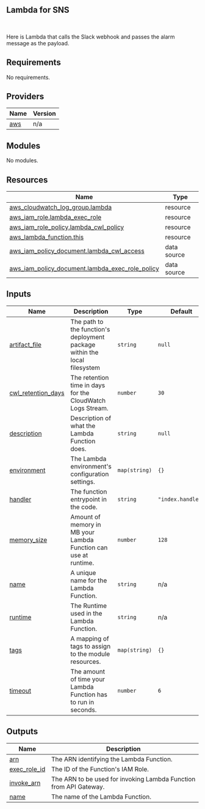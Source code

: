## Lambda for SNS


<br>

Here is Lambda that calls the Slack webhook and passes the alarm message as the payload.
<!-- BEGINNING OF PRE-COMMIT-TERRAFORM DOCS HOOK -->
## Requirements

No requirements.

## Providers

| Name | Version |
|------|---------|
| <a name="provider_aws"></a> [aws](#provider\_aws) | n/a |

## Modules

No modules.

## Resources

| Name | Type |
|------|------|
| [aws_cloudwatch_log_group.lambda](https://registry.terraform.io/providers/hashicorp/aws/latest/docs/resources/cloudwatch_log_group) | resource |
| [aws_iam_role.lambda_exec_role](https://registry.terraform.io/providers/hashicorp/aws/latest/docs/resources/iam_role) | resource |
| [aws_iam_role_policy.lambda_cwl_policy](https://registry.terraform.io/providers/hashicorp/aws/latest/docs/resources/iam_role_policy) | resource |
| [aws_lambda_function.this](https://registry.terraform.io/providers/hashicorp/aws/latest/docs/resources/lambda_function) | resource |
| [aws_iam_policy_document.lambda_cwl_access](https://registry.terraform.io/providers/hashicorp/aws/latest/docs/data-sources/iam_policy_document) | data source |
| [aws_iam_policy_document.lambda_exec_role_policy](https://registry.terraform.io/providers/hashicorp/aws/latest/docs/data-sources/iam_policy_document) | data source |

## Inputs

| Name | Description | Type | Default | Required |
|------|-------------|------|---------|:--------:|
| <a name="input_artifact_file"></a> [artifact\_file](#input\_artifact\_file) | The path to the function's deployment package within the local filesystem | `string` | `null` | no |
| <a name="input_cwl_retention_days"></a> [cwl\_retention\_days](#input\_cwl\_retention\_days) | The retention time in days for the CloudWatch Logs Stream. | `number` | `30` | no |
| <a name="input_description"></a> [description](#input\_description) | Description of what the Lambda Function does. | `string` | `null` | no |
| <a name="input_environment"></a> [environment](#input\_environment) | The Lambda environment's configuration settings. | `map(string)` | `{}` | no |
| <a name="input_handler"></a> [handler](#input\_handler) | The function entrypoint in the code. | `string` | `"index.handler"` | no |
| <a name="input_memory_size"></a> [memory\_size](#input\_memory\_size) | Amount of memory in MB your Lambda Function can use at runtime. | `number` | `128` | no |
| <a name="input_name"></a> [name](#input\_name) | A unique name for the Lambda Function. | `string` | n/a | yes |
| <a name="input_runtime"></a> [runtime](#input\_runtime) | The Runtime used in the Lambda Function. | `string` | n/a | yes |
| <a name="input_tags"></a> [tags](#input\_tags) | A mapping of tags to assign to the module resources. | `map(string)` | `{}` | no |
| <a name="input_timeout"></a> [timeout](#input\_timeout) | The amount of time your Lambda Function has to run in seconds. | `number` | `6` | no |

## Outputs

| Name | Description |
|------|-------------|
| <a name="output_arn"></a> [arn](#output\_arn) | The ARN identifying the Lambda Function. |
| <a name="output_exec_role_id"></a> [exec\_role\_id](#output\_exec\_role\_id) | The ID of the Function's IAM Role. |
| <a name="output_invoke_arn"></a> [invoke\_arn](#output\_invoke\_arn) | The ARN to be used for invoking Lambda Function from API Gateway. |
| <a name="output_name"></a> [name](#output\_name) | The name of the Lambda Function. |
<!-- END OF PRE-COMMIT-TERRAFORM DOCS HOOK -->

